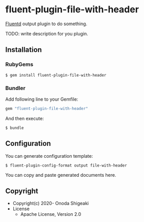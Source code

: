# fluent-plugin-file-with-header

[Fluentd](https://fluentd.org/) output plugin to do something.

TODO: write description for you plugin.

## Installation

### RubyGems

```
$ gem install fluent-plugin-file-with-header
```

### Bundler

Add following line to your Gemfile:

```ruby
gem "fluent-plugin-file-with-header"
```

And then execute:

```
$ bundle
```

## Configuration

You can generate configuration template:

```
$ fluent-plugin-config-format output file-with-header
```

You can copy and paste generated documents here.

## Copyright

* Copyright(c) 2020- Onoda Shigeaki
* License
  * Apache License, Version 2.0
